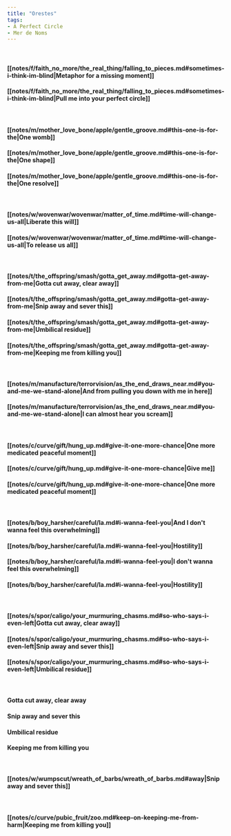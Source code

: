 ```yaml
---
title: "Orestes"
tags:
- A Perfect Circle
- Mer de Noms
---
```

&nbsp;
#### [[notes/f/faith_no_more/the_real_thing/falling_to_pieces.md#sometimes-i-think-im-blind|Metaphor for a missing moment]]
#### [[notes/f/faith_no_more/the_real_thing/falling_to_pieces.md#sometimes-i-think-im-blind|Pull me into your perfect circle]]
&nbsp;
#### [[notes/m/mother_love_bone/apple/gentle_groove.md#this-one-is-for-the|One womb]]
#### [[notes/m/mother_love_bone/apple/gentle_groove.md#this-one-is-for-the|One shape]]
#### [[notes/m/mother_love_bone/apple/gentle_groove.md#this-one-is-for-the|One resolve]]
&nbsp;
#### [[notes/w/wovenwar/wovenwar/matter_of_time.md#time-will-change-us-all|Liberate this will]]
#### [[notes/w/wovenwar/wovenwar/matter_of_time.md#time-will-change-us-all|To release us all]]
&nbsp;
#### [[notes/t/the_offspring/smash/gotta_get_away.md#gotta-get-away-from-me|Gotta cut away, clear away]]
#### [[notes/t/the_offspring/smash/gotta_get_away.md#gotta-get-away-from-me|Snip away and sever this]]
#### [[notes/t/the_offspring/smash/gotta_get_away.md#gotta-get-away-from-me|Umbilical residue]]
#### [[notes/t/the_offspring/smash/gotta_get_away.md#gotta-get-away-from-me|Keeping me from killing you]]
&nbsp;
#### [[notes/m/manufacture/terrorvision/as_the_end_draws_near.md#you-and-me-we-stand-alone|And from pulling you down with me in here]]
#### [[notes/m/manufacture/terrorvision/as_the_end_draws_near.md#you-and-me-we-stand-alone|I can almost hear you scream]]
&nbsp;
#### [[notes/c/curve/gift/hung_up.md#give-it-one-more-chance|One more medicated peaceful moment]]
#### [[notes/c/curve/gift/hung_up.md#give-it-one-more-chance|Give me]]
#### [[notes/c/curve/gift/hung_up.md#give-it-one-more-chance|One more medicated peaceful moment]]
&nbsp;
#### [[notes/b/boy_harsher/careful/la.md#i-wanna-feel-you|And I don't wanna feel this overwhelming]]
#### [[notes/b/boy_harsher/careful/la.md#i-wanna-feel-you|Hostility]]
#### [[notes/b/boy_harsher/careful/la.md#i-wanna-feel-you|I don't wanna feel this overwhelming]]
#### [[notes/b/boy_harsher/careful/la.md#i-wanna-feel-you|Hostility]]
&nbsp;
#### [[notes/s/spor/caligo/your_murmuring_chasms.md#so-who-says-i-even-left|Gotta cut away, clear away]]
#### [[notes/s/spor/caligo/your_murmuring_chasms.md#so-who-says-i-even-left|Snip away and sever this]]
#### [[notes/s/spor/caligo/your_murmuring_chasms.md#so-who-says-i-even-left|Umbilical residue]]
&nbsp;
#### Gotta cut away, clear away
#### Snip away and sever this
#### Umbilical residue
#### Keeping me from killing you
&nbsp;
#### [[notes/w/wumpscut/wreath_of_barbs/wreath_of_barbs.md#away|Snip away and sever this]]
&nbsp;
#### [[notes/c/curve/pubic_fruit/zoo.md#keep-on-keeping-me-from-harm|Keeping me from killing you]]
